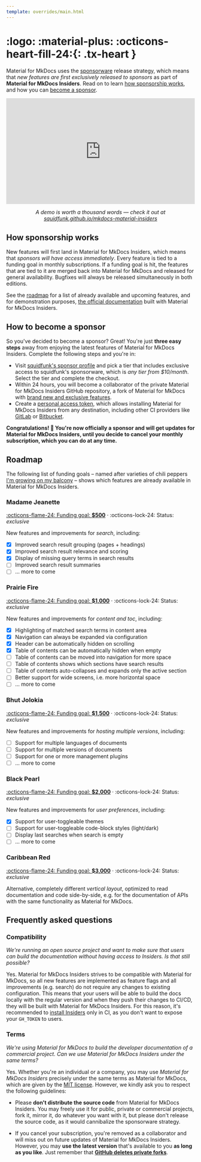 ```yaml
---
template: overrides/main.html
---
```


# <span hidden>Insiders</span> :logo: :material-plus: :octicons-heart-fill-24:{: .tx-heart }

Material for MkDocs uses the [sponsorware][1] release strategy, which means
that _new features are first exclusively released to sponsors_ as part of
__Material for MkDocs Insiders__. Read on to learn [how sponsorship works][2],
and how you can [become a sponsor][3].

  [1]: https://github.com/sponsorware/docs
  [2]: #how-sponsorship-works
  [3]: #how-to-become-a-sponsor

<div style="width:100%;height:0px;position:relative;padding-bottom:56.138%;">
  <iframe src="https://streamable.com/e/lz4me5" frameborder="0" width="100%" height="100%" allowfullscreen style="width:100%;height:100%;position:absolute;left:0px;top:0px;overflow:hidden;"></iframe>
</div>
<p style="text-align: center; font-style: oblique">
  A demo is worth a thousand words — check it out at <br />
  <a href="https://squidfunk.github.io/mkdocs-material-insiders/">
    squidfunk.github.io/mkdocs-material-insiders
  </a>
</p>

## How sponsorship works

New features will first land in Material for MkDocs Insiders, which means that
_sponsors will have access immediately_. Every feature is tied to a funding
goal in monthly subscriptions. If a funding goal is hit, the features that are
tied to it are merged back into Material for MkDocs and released for general
availability. Bugfixes will always be released simultaneously in both editions.

See the [roadmap][4] for a list of already available and upcoming features, and
for demonstration purposes, [the official documentation][5] built with Material
for MkDocs Insiders.

  [4]: #roadmap
  [5]: https://squidfunk.github.io/mkdocs-material-insiders/

## How to become a sponsor

So you've decided to become a sponsor? Great! You're just __three easy steps__
away from enjoying the latest features of Material for MkDocs Insiders.
Complete the following steps and you're in:

- Visit [squidfunk's sponsor profile][6] and pick a tier that includes exclusive
  access to squidfunk's sponsorware, which is _any tier from $10/month_. Select
  the tier and complete the checkout.
- Within 24 hours, you will become a collaborator of the private Material for
  MkDocs Insiders GitHub repository, a fork of Material for MkDocs with
  [brand new and exclusive features][7].
- Create a [personal access token][8], which allows installing Material for
  MkDocs Insiders from any destination, including other CI providers like
  [GitLab][9] or [Bitbucket][10].

__Congratulations! :partying_face: You're now officially a sponsor and will
get updates for Material for MkDocs Insiders, until you decide to cancel your
monthly subscription, which you can do at any time.__

  [6]: https://github.com/sponsors/squidfunk
  [7]: #roadmap
  [8]: https://docs.github.com/en/github/authenticating-to-github/creating-a-personal-access-token
  [9]: https://gitlab.com
  [10]: https://bitbucket.org

## Roadmap

The following list of funding goals – named after varieties of chili peppers 
[I'm growing on my balcony][11] – shows which features are already available
in Material for MkDocs Insiders.

  [11]: https://www.instagram.com/squidfunk/

### Madame Jeanette

[:octicons-flame-24: Funding goal: __$500__][6] ·
:octicons-lock-24: Status: _exclusive_

New features and improvements for _search_, including:

- [x] Improved search result grouping (pages + headings)
- [x] Improved search result relevance and scoring
- [x] Display of missing query terms in search results
- [ ] Improved search result summaries
- [ ] ... more to come

### Prairie Fire

[:octicons-flame-24: Funding goal: __$1,000__][6] ·
:octicons-lock-24: Status: _exclusive_

New features and improvements for _content and toc_, including:

- [x] Highlighting of matched search terms in content area
- [x] Navigation can always be expanded via configuration
- [x] Header can be automatically hidden on scrolling
- [x] Table of contents can be automatically hidden when empty
- [ ] Table of contents can be moved into navigation for more space
- [ ] Table of contents shows which sections have search results
- [ ] Table of contents auto-collapses and expands only the active section
- [ ] Better support for wide screens, i.e. more horizontal space
- [ ] ... more to come

### Bhut Jolokia

[:octicons-flame-24: Funding goal: __$1,500__][6] ·
:octicons-lock-24: Status: _exclusive_

New features and improvements for _hosting multiple versions_, including:

- [ ] Support for multiple languages of documents 
- [ ] Support for multiple versions of documents
- [ ] Support for one or more management plugins
- [ ] ... more to come

### Black Pearl

[:octicons-flame-24: Funding goal: __$2,000__][6] ·
:octicons-lock-24: Status: _exclusive_

New features and improvements for _user preferences_, including:

- [x] Support for user-toggleable themes
- [ ] Support for user-toggleable code-block styles (light/dark)
- [ ] Display last searches when search is empty
- [ ] ... more to come

### Caribbean Red

[:octicons-flame-24: Funding goal: __$3,000__][6] ·
:octicons-lock-24: Status: _exclusive_

Alternative, completely different _vertical layout_, optimized to read
documentation and code side-by-side, e.g. for the documentation of APIs with
the same functionality as Material for MkDocs.

## Frequently asked questions

### Compatibility

_We're running an open source project and want to make sure that users can build
the documentation without having access to Insiders. Is that still possible?_

Yes. Material for MkDocs Insiders strives to be compatible with Material for
MkDocs, so all new features are implemented as feature flags and all
improvements (e.g. search) do not require any changes to existing configuration.
This means that your users will be able to build the docs locally with the
regular version and when they push their changes to CI/CD, they will be built
with Material for MkDocs Insiders. For this reason, it's recommended to
[install Insiders][12] only in CI, as you don't want to expose your `GH_TOKEN`
to users.

### Terms

_We're using Material for MkDocs to build the developer documentation of a
commercial project. Can we use Material for MkDocs Insiders under the same
terms?_

Yes. Whether you're an individual or a company, you may use _Material for MkDocs
Insiders_ precisely under the same terms as Material for MkDocs, which are given
by the [MIT license][13]. However, we kindly ask you to respect the following
guidelines:

- Please __don't distribute the source code__ from Material for MkDocs Insiders.
  You may freely use it for public, private or commercial projects, fork it,
  mirror it, do whatever you want with it, but please don't release the source
  code, as it would cannibalize the sponsorware strategy.

- If you cancel your subscription, you're removed as a collaborator and will
  miss out on future updates of Material for MkDocs Insiders. However, you may
  __use the latest version__ that's available to you __as long as you like__.
  Just remember that __[GitHub deletes private forks][14]__.

  [12]: publishing-your-site.md#github-pages
  [13]: license.md
  [14]: https://docs.github.com/en/github/setting-up-and-managing-your-github-user-account/removing-a-collaborator-from-a-personal-repository
